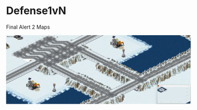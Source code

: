 # Defense1vN
Final Alert 2 Maps


![](https://github.com/LuminescenceRecordings/Defense1vN/blob/main/%E5%B1%8F%E5%B9%95%E6%88%AA%E5%9B%BE%202023-09-05%20011228.png)
